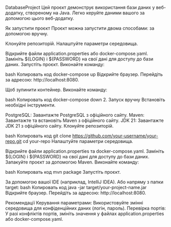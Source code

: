DatabaseProject
Цей проєкт демонструє використання бази даних у веб-додатку, створеному на Java.
Легко керуйте даними вашого за допомогою цього веб-додатку.

Як запустити проєкт
Проєкт можна запустити двома способами: за допомогою вручну.

Клонуйте репозиторій.
Налаштуйте параметри середовища.

Відкрийте файли application.properties або docker-compose.yaml.
Замініть ${LOGIN} і ${PASSWORD} на свої дані для доступу до бази даних.
Запустіть проєкт.
Виконайте команду:

bash
Копировать код
docker-compose up
Відкрийте браузер.
Перейдіть за адресою:
http://localhost:8080.

Щоб зупинити контейнер.
Виконайте команду:

bash
Копировать код
docker-compose down
2. Запуск вручну
Встановіть необхідні інструменти.

PostgreSQL:
Завантажте PostgreSQL з офіційного сайту.
Maven:
Завантажте та встановіть Maven з офіційного сайту.
JDK 21:
Завантажте JDK 21 з офіційного сайту.
Клонуйте репозиторій.

bash
Копировать код
git clone https://github.com/your-username/your-repo.git
cd your-repo
Налаштуйте параметри середовища.

Відкрийте файли application.properties та docker-compose.yaml.
Замініть ${LOGIN} і ${PASSWORD} на свої дані для доступу до бази даних.
Запакуйте проєкт за допомогою Maven.
Виконайте команду:

bash
Копировать код
mvn package
Запустіть проєкт.

За допомогою вашої IDE (наприклад, IntelliJ IDEA).
Або напряму з папки target:
bash
Копировать код
java -jar target/your-project-name.jar
Відкрийте браузер.
Перейдіть за адресою:
http://localhost:8080.

Рекомендації
Керування параметрами:
Використовуйте змінні середовища для конфіденційних даних (логін, пароль).
Перевірка портів:
У разі конфліктів портів, змініть значення у файлах application.properties або docker-compose.yaml.
